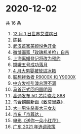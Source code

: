 # 2020-12-02

共 16 条

<!-- BEGIN -->
<!-- 最后更新时间 Wed Dec 02 2020 15:03:56 GMT+0800 (CST) -->
1. [12 月 1 日世界艾滋病日](https://www.zhihu.com/search?q=艾滋病)
1. [陈铭](https://www.zhihu.com/search?q=陈铭)
1. [武汉首家茶颜悦色开业](https://www.zhihu.com/search?q=茶颜悦色)
1. [微博画家「玫瑰机关枪」自杀](https://www.zhihu.com/search?q=玫瑰机关枪)
1. [上海离婚登记将改为预约](https://www.zhihu.com/search?q=离婚冷静期)
1. [嫦娥五号成功落月](https://www.zhihu.com/search?q=嫦娥五号)
1. [4 月大男婴被放进冰箱](https://www.zhihu.com/search?q=男婴冰箱)
1. [联想拯救者 R9000X 和 Y9000X ](https://www.zhihu.com/search?q=r9000x)
1. [中方发推引澳总理不满 ](https://www.zhihu.com/search?q=澳大利亚阿富汗)
1. [马首正式回归圆明园](https://www.zhihu.com/search?q=马首)
1. [高通发布 5G 芯片骁龙 888](https://www.zhihu.com/search?q=骁龙888)
1. [乌合麒麟新画《致莫里森》](https://www.zhihu.com/search?q=致莫里森)
1. [大一男生杀害大三女友](https://www.zhihu.com/search?q=锦江学院)
1. [京东「京尊达」](https://www.zhihu.com/search?q=京尊达)
1. [电影《送你一朵小红花》](https://www.zhihu.com/search?q=送你一朵小红花)
1. [广东 2021 年选调政策](https://www.zhihu.com/search?q=广东选调)
<!-- END -->
